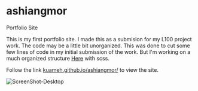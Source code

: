 # ashiangmor
Portfolio Site


This is my first portfolio site. I made this as a submision for my L100 project work.
The code may be a little bit unorganized. This was done to cut some few lines of code in my initial submission of the work.
But I'm working on a much organized structure [Here](https://github.com/Kuameh/ashiangmor/tree/SCSS-Architecture) with scss.

Follow the link [kuameh.github.io/ashiangmor/](https://kuameh.github.io/ashiangmor/) to view the site.

![ScreenShot-Desktop](https://github.com/Kuameh/ashiangmor/blob/zen-mode/ScreenShot-Desktop.png)
